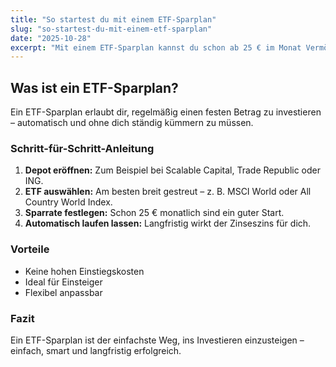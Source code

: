 ```yaml
---
title: "So startest du mit einem ETF-Sparplan"
slug: "so-startest-du-mit-einem-etf-sparplan"
date: "2025-10-28"
excerpt: "Mit einem ETF-Sparplan kannst du schon ab 25 € im Monat Vermögen aufbauen. Hier lernst du, wie du den passenden ETF findest und loslegst."
---
```


## Was ist ein ETF-Sparplan?

Ein ETF-Sparplan erlaubt dir, regelmäßig einen festen Betrag zu investieren – automatisch und ohne dich ständig kümmern zu müssen.

### Schritt-für-Schritt-Anleitung
1. **Depot eröffnen:** Zum Beispiel bei Scalable Capital, Trade Republic oder ING.  
2. **ETF auswählen:** Am besten breit gestreut – z. B. MSCI World oder All Country World Index.  
3. **Sparrate festlegen:** Schon 25 € monatlich sind ein guter Start.  
4. **Automatisch laufen lassen:** Langfristig wirkt der Zinseszins für dich.

### Vorteile
- Keine hohen Einstiegskosten  
- Ideal für Einsteiger  
- Flexibel anpassbar  

### Fazit
Ein ETF-Sparplan ist der einfachste Weg, ins Investieren einzusteigen – einfach, smart und langfristig erfolgreich.
